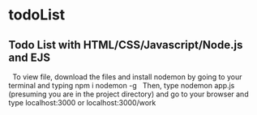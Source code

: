 # todoList
## Todo List with HTML/CSS/Javascript/Node.js and EJS
&nbsp;
To view file, download the files and install nodemon by going to your terminal and typing npm i nodemon -g
&nbsp;
Then, type nodemon app.js (presuming you are in the project directory) and go to your browser and type localhost:3000 or localhost:3000/work
